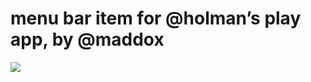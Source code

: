 <!--
id: 17384720006
link: http://tumblr.atmos.org/post/17384720006/menu-bar-item-for-holmans-play-app-by-maddox
slug: menu-bar-item-for-holmans-play-app-by-maddox
date: Fri Feb 10 2012 12:50:00 GMT-0800 (PST)
publish: 2012-02-010
tags: 
title: menu bar item for @holman&#8217;s play app, by @maddox
-->


menu bar item for @holman&#8217;s play app, by @maddox
======================================================

![](http://31.media.tumblr.com/tumblr_lz737dwBE71qz4sngo1_1280.jpg)

